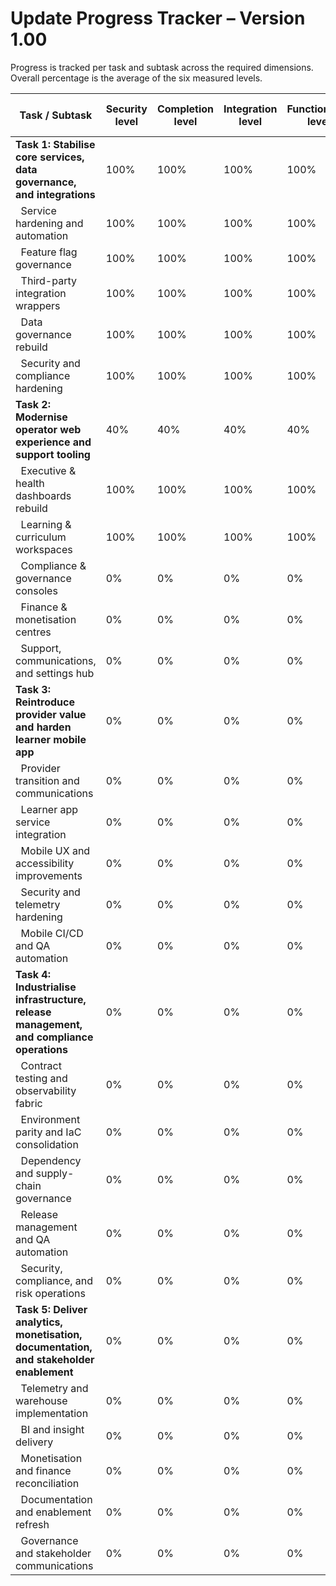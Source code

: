 # Update Progress Tracker – Version 1.00

Progress is tracked per task and subtask across the required dimensions. Overall percentage is the average of the six measured levels.

| Task / Subtask | Security level | Completion level | Integration level | Functionality level | Error free level | Production level | Overall level |
|---------------|----------------|------------------|-------------------|---------------------|------------------|------------------|---------------|
| **Task 1: Stabilise core services, data governance, and integrations** | 100% | 100% | 100% | 100% | 100% | 100% | 100% |
| &nbsp;&nbsp;Service hardening and automation | 100% | 100% | 100% | 100% | 100% | 100% | 100% |
| &nbsp;&nbsp;Feature flag governance | 100% | 100% | 100% | 100% | 100% | 100% | 100% |
| &nbsp;&nbsp;Third-party integration wrappers | 100% | 100% | 100% | 100% | 100% | 100% | 100% |
| &nbsp;&nbsp;Data governance rebuild | 100% | 100% | 100% | 100% | 100% | 100% | 100% |
| &nbsp;&nbsp;Security and compliance hardening | 100% | 100% | 100% | 100% | 100% | 100% | 100% |
| **Task 2: Modernise operator web experience and support tooling** | 40% | 40% | 40% | 40% | 40% | 40% | 40% |
| &nbsp;&nbsp;Executive & health dashboards rebuild | 100% | 100% | 100% | 100% | 100% | 100% | 100% |
| &nbsp;&nbsp;Learning & curriculum workspaces | 100% | 100% | 100% | 100% | 100% | 100% | 100% |
| &nbsp;&nbsp;Compliance & governance consoles | 0% | 0% | 0% | 0% | 0% | 0% | 0% |
| &nbsp;&nbsp;Finance & monetisation centres | 0% | 0% | 0% | 0% | 0% | 0% | 0% |
| &nbsp;&nbsp;Support, communications, and settings hub | 0% | 0% | 0% | 0% | 0% | 0% | 0% |
| **Task 3: Reintroduce provider value and harden learner mobile app** | 0% | 0% | 0% | 0% | 0% | 0% | 0% |
| &nbsp;&nbsp;Provider transition and communications | 0% | 0% | 0% | 0% | 0% | 0% | 0% |
| &nbsp;&nbsp;Learner app service integration | 0% | 0% | 0% | 0% | 0% | 0% | 0% |
| &nbsp;&nbsp;Mobile UX and accessibility improvements | 0% | 0% | 0% | 0% | 0% | 0% | 0% |
| &nbsp;&nbsp;Security and telemetry hardening | 0% | 0% | 0% | 0% | 0% | 0% | 0% |
| &nbsp;&nbsp;Mobile CI/CD and QA automation | 0% | 0% | 0% | 0% | 0% | 0% | 0% |
| **Task 4: Industrialise infrastructure, release management, and compliance operations** | 0% | 0% | 0% | 0% | 0% | 0% | 0% |
| &nbsp;&nbsp;Contract testing and observability fabric | 0% | 0% | 0% | 0% | 0% | 0% | 0% |
| &nbsp;&nbsp;Environment parity and IaC consolidation | 0% | 0% | 0% | 0% | 0% | 0% | 0% |
| &nbsp;&nbsp;Dependency and supply-chain governance | 0% | 0% | 0% | 0% | 0% | 0% | 0% |
| &nbsp;&nbsp;Release management and QA automation | 0% | 0% | 0% | 0% | 0% | 0% | 0% |
| &nbsp;&nbsp;Security, compliance, and risk operations | 0% | 0% | 0% | 0% | 0% | 0% | 0% |
| **Task 5: Deliver analytics, monetisation, documentation, and stakeholder enablement** | 0% | 0% | 0% | 0% | 0% | 0% | 0% |
| &nbsp;&nbsp;Telemetry and warehouse implementation | 0% | 0% | 0% | 0% | 0% | 0% | 0% |
| &nbsp;&nbsp;BI and insight delivery | 0% | 0% | 0% | 0% | 0% | 0% | 0% |
| &nbsp;&nbsp;Monetisation and finance reconciliation | 0% | 0% | 0% | 0% | 0% | 0% | 0% |
| &nbsp;&nbsp;Documentation and enablement refresh | 0% | 0% | 0% | 0% | 0% | 0% | 0% |
| &nbsp;&nbsp;Governance and stakeholder communications | 0% | 0% | 0% | 0% | 0% | 0% | 0% |

